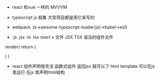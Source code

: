 - react 和vue 一样的   MVVVM 
- typescript js 超集 大型项目都是用它来写的
- webpack  .ts->awsome-typescript-loader(js)->babel->es5

- .js .jsx .ts .tsx
react x 文件 JSX TSX 语法的组件文件

render(
  return (
    <div/>
  )
)
- react 组件声明很灵活 
函数式组件 返回jsx 就可以了
html template 可以在js  里运行
在js 里声明html结构